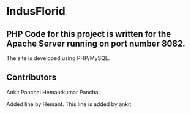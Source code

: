# IndusFlorid

## PHP Code for this project is written for the Apache Server running on port number 8082.

The site is developed using PHP/MySQL.

## Contributors
Ankit Panchal
Hemantkumar Panchal

Added line by Hemant.
This line is added by ankit

